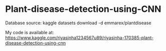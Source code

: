 # Plant-disease-detection-using-CNN
Database source: kaggle datasets download -d emmarex/plantdisease


My code is available at: https://www.kaggle.com/riyasinha1234567u89/riyasinha-170385-plant-disease-detection-using-cnn
